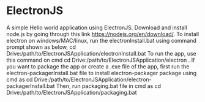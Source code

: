 # ElectronJS
A simple Hello world application using ElectronJS. Download and install node.js by going through this link https://nodejs.org/en/download/.
To install electron on windows/MAC/linux, run the electronInstall.bat using command prompt shown as below,
cd Drive:/path/to/ElectronJSApplication/electronInstall.bat
To run the app, use this command on cmd
cd Drive:/path/to/ElectronJSApplication/electron .
If you want to package the app or create a .exe file of the app, first run the electron-packagerInstall.bat file to install electron-packager package using cmd as
cd Drive:/path/to/ElectronJSApplication/electron-packagerInstall.bat
Then, run packaging.bat file in cmd as
cd Drive:/path/to/ElectronJSApplication/packaging.bat
